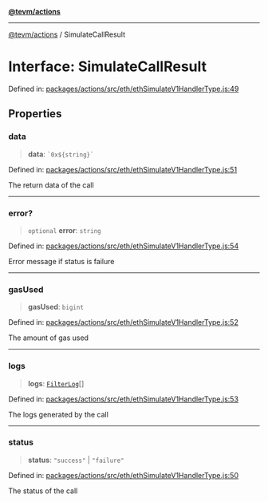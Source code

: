 [**@tevm/actions**](../README.md)

***

[@tevm/actions](../globals.md) / SimulateCallResult

# Interface: SimulateCallResult

Defined in: [packages/actions/src/eth/ethSimulateV1HandlerType.js:49](https://github.com/evmts/tevm-monorepo/blob/main/packages/actions/src/eth/ethSimulateV1HandlerType.js#L49)

## Properties

### data

> **data**: `` `0x${string}` ``

Defined in: [packages/actions/src/eth/ethSimulateV1HandlerType.js:51](https://github.com/evmts/tevm-monorepo/blob/main/packages/actions/src/eth/ethSimulateV1HandlerType.js#L51)

The return data of the call

***

### error?

> `optional` **error**: `string`

Defined in: [packages/actions/src/eth/ethSimulateV1HandlerType.js:54](https://github.com/evmts/tevm-monorepo/blob/main/packages/actions/src/eth/ethSimulateV1HandlerType.js#L54)

Error message if status is failure

***

### gasUsed

> **gasUsed**: `bigint`

Defined in: [packages/actions/src/eth/ethSimulateV1HandlerType.js:52](https://github.com/evmts/tevm-monorepo/blob/main/packages/actions/src/eth/ethSimulateV1HandlerType.js#L52)

The amount of gas used

***

### logs

> **logs**: [`FilterLog`](../type-aliases/FilterLog.md)[]

Defined in: [packages/actions/src/eth/ethSimulateV1HandlerType.js:53](https://github.com/evmts/tevm-monorepo/blob/main/packages/actions/src/eth/ethSimulateV1HandlerType.js#L53)

The logs generated by the call

***

### status

> **status**: `"success"` \| `"failure"`

Defined in: [packages/actions/src/eth/ethSimulateV1HandlerType.js:50](https://github.com/evmts/tevm-monorepo/blob/main/packages/actions/src/eth/ethSimulateV1HandlerType.js#L50)

The status of the call
